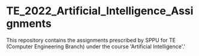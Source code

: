 # TE_2022_Artificial_Intelligence_Assignments
This repository contains the assignments prescribed by SPPU for TE (Computer Engineering Branch) under the course 'Artificial Intelligence'.'
